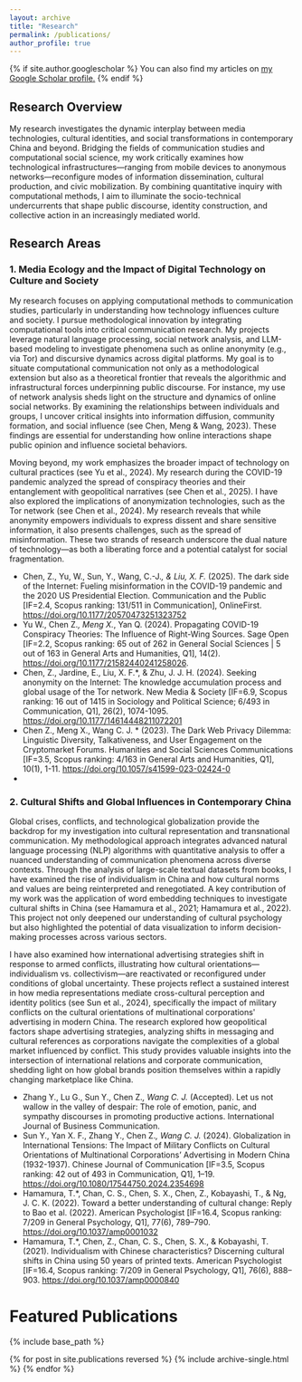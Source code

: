 ```yaml
---
layout: archive
title: "Research"
permalink: /publications/
author_profile: true
---
```


{% if site.author.googlescholar %}
  You can also find my articles on <u><a href="{{author.googlescholar}}">my Google Scholar profile</a>.</u>
{% endif %}

## Research Overview
My research investigates the dynamic interplay between media technologies, cultural identities, and social transformations in contemporary China and beyond. Bridging the fields of communication studies and computational social science, my work critically examines how technological infrastructures—ranging from mobile devices to anonymous networks—reconfigure modes of information dissemination, cultural production, and civic mobilization. By combining quantitative inquiry with computational methods, I aim to illuminate the socio-technical undercurrents that shape public discourse, identity construction, and collective action in an increasingly mediated world.

## Research Areas
### 1. Media Ecology and the Impact of Digital Technology on Culture and Society
My research focuses on applying computational methods to communication studies, particularly in understanding how technology influences culture and society. I pursue methodological innovation by integrating computational tools into critical communication research. My projects leverage natural language processing, social network analysis, and LLM-based modeling to investigate phenomena such as online anonymity (e.g., via Tor) and discursive dynamics across digital platforms. My goal is to situate computational communication not only as a methodological extension but also as a theoretical frontier that reveals the algorithmic and infrastructural forces underpinning public discourse. For instance, my use of network analysis sheds light on the structure and dynamics of online social networks. By examining the relationships between individuals and groups, I uncover critical insights into information diffusion, community formation, and social influence (see Chen, Meng & Wang, 2023). These findings are essential for understanding how online interactions shape public opinion and influence societal behaviors. 

Moving beyond, my work emphasizes the broader impact of technology on cultural practices (see Yu et al., 2024). My research during the COVID-19 pandemic analyzed the spread of conspiracy theories and their entanglement with geopolitical narratives (see Chen et al., 2025). I have also explored the implications of anonymization technologies, such as the Tor network (see Chen et al., 2024). My research reveals that while anonymity empowers individuals to express dissent and share sensitive information, it also presents challenges, such as the spread of misinformation. These two strands of research underscore the dual nature of technology—as both a liberating force and a potential catalyst for social fragmentation. 

- Chen, Z., Yu, W., Sun, Y., Wang, C.-J.*, & Liu, X. F.* (2025). The dark side of the Internet: Fueling misinformation in the COVID-19 pandemic and the 2020 US Presidential Election. Communication and the Public [IF=2.4, Scopus ranking: 131/511  in Communication], OnlineFirst. https://doi.org/10.1177/20570473251323752
- Yu W., Chen Z.*, Meng X.*, Yan Q. (2024). Propagating COVID-19 Conspiracy Theories: The Influence of Right-Wing Sources. Sage Open [IF=2.2, Scopus ranking: 65 out of 262 in General Social Sciences | 5 out of 163 in General Arts and Humanities, Q1], 14(2). https://doi.org/10.1177/21582440241258026. 
- Chen, Z., Jardine, E., Liu, X. F.*, & Zhu, J. J. H. (2024). Seeking anonymity on the Internet: The knowledge accumulation process and global usage of the Tor network. New Media & Society [IF=6.9, Scopus ranking: 16 out of 1415 in Sociology and Political Science; 6/493 in Communication, Q1], 26(2), 1074-1095. https://doi.org/10.1177/14614448211072201
- Chen Z., Meng X., Wang C. J. * (2023). The Dark Web Privacy Dilemma: Linguistic Diversity, Talkativeness, and User Engagement on the Cryptomarket Forums. Humanities and Social Sciences Communications [IF=3.5, Scopus ranking: 4/163 in General Arts and Humanities, Q1], 10(1), 1-11. https://doi.org/10.1057/s41599-023-02424-0
- 


### 2. Cultural Shifts and Global Influences in Contemporary China

Global crises, conflicts, and technological globalization provide the backdrop for my investigation into cultural representation and transnational communication. My methodological approach integrates advanced natural language processing (NLP) algorithms with quantitative analysis to offer a nuanced understanding of communication phenomena across diverse contexts. Through the analysis of large-scale textual datasets from books, I have examined the rise of individualism in China and how cultural norms and values are being reinterpreted and renegotiated. A key contribution of my work was the application of word embedding techniques to investigate cultural shifts in China (see Hamamura et al., 2021; Hamamura et al., 2022). This project not only deepened our understanding of cultural psychology but also highlighted the potential of data visualization to inform decision-making processes across various sectors.

I have also examined how international advertising strategies shift in response to armed conflicts, illustrating how cultural orientations—individualism vs. collectivism—are reactivated or reconfigured under conditions of global uncertainty. These projects reflect a sustained interest in how media representations mediate cross-cultural perception and identity politics (see Sun et al., 2024), specifically the impact of military conflicts on the cultural orientations of multinational corporations' advertising in modern China. The research explored how geopolitical factors shape advertising strategies, analyzing shifts in messaging and cultural references as corporations navigate the complexities of a global market influenced by conflict. This study provides valuable insights into the intersection of international relations and corporate communication, shedding light on how global brands position themselves within a rapidly changing marketplace like China.

- Zhang Y., Lu G., Sun Y., Chen Z.*, Wang C. J.* (Accepted). Let us not wallow in the valley of despair: The role of emotion, panic, and sympathy discourses in promoting productive actions. International Journal of Business Communication. 
- Sun Y., Yan X. F., Zhang Y., Chen Z.*, Wang C. J.* (2024). Globalization in International Tensions: The Impact of Military Conflicts on Cultural Orientations of Multinational Corporations’ Advertising in Modern China (1932-1937). Chinese Journal of Communication [IF=3.5, Scopus ranking: 42 out of 493 in Communication, Q1], 1–19. https://doi.org/10.1080/17544750.2024.2354698 
- Hamamura, T.*, Chan, C. S., Chen, S. X., Chen, Z., Kobayashi, T., & Ng, J. C. K. (2022). Toward a better understanding of cultural change: Reply to Bao et al. (2022). American Psychologist [IF=16.4, Scopus ranking: 7/209 in General Psychology, Q1], 77(6), 789–790. https://doi.org/10.1037/amp0001032
- Hamamura, T.*, Chen, Z., Chan, C. S., Chen, S. X., & Kobayashi, T. (2021). Individualism with Chinese characteristics? Discerning cultural shifts in China using 50 years of printed texts. American Psychologist [IF=16.4, Scopus ranking: 7/209 in General Psychology, Q1], 76(6), 888–903. https://doi.org/10.1037/amp0000840

# Featured Publications

{% include base_path %}

{% for post in site.publications reversed %}
  {% include archive-single.html %}
{% endfor %}
